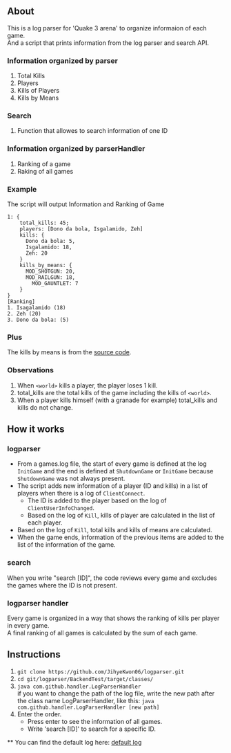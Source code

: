 ## About
This is a log parser for 'Quake 3 arena' to organize informaion of each game.  
And a script that prints information from the log parser and search API.

### Information organized by parser
1. Total Kills
2. Players
3. Kills of Players
4. Kills by Means
### Search
1. Function that allowes to search information of one ID
### Information organized by parserHandler
1. Ranking of a game
2. Raking of all games

### Example
The script will output Information and Ranking of Game
```
1: {
    total_kills: 45;
    players: [Dono da bola, Isgalamido, Zeh]
    kills: {
      Dono da bola: 5,
      Isgalamido: 18,
      Zeh: 20
    }
    kills_by_means: {
      MOD_SHOTGUN: 20,
      MOD_RAILGUN: 18,
        MOD_GAUNTLET: 7
    }
}
[Ranking]
1. Isagalamido (18)
2. Zeh (20)
3. Dono da bola: (5)
```

### Plus
The kills by means is from the [source code](https://github.com/id-Software/Quake-III-Arena/blob/master/code/game/bg_public.h).

### Observations
1. When `<world>` kills a player, the player loses 1 kill.
2. total_kills are the total kills of the game including the kills of `<world>`.
3. When a player kills himself (with a granade for example) total_kills and kills do not change.

## How it works
### logparser
- From a games.log file, the start of every game is defined at the log `InitGame` and the end is defined at `ShutdownGame` or `InitGame` because `ShutdownGame` was not always present.
- The script adds new information of a player (ID and kills) in a list of players when there is a log of `ClientConnect`. 
   - The ID is added to the player based on the log of `ClientUserInfoChanged`.
   - Based on the log of `Kill`, kills of player are calculated in the list of each player. 
- Based on the log of `Kill`, total kills and kills of means are calculated.
- When the game ends, information of the previous items are added to the list of the information of the game.
### search
When you write "search [ID]", the code reviews every game and excludes the games where the ID is not present.  
### logparser handler
Every game is organized in a way that shows the ranking of kills per player in every game.  
A final ranking of all games is calculated by the sum of each game.

## Instructions
1. ```git clone https://github.com/JihyeKwon06/logparser.git```
2. ```cd git/logparser/BackendTest/target/classes/```
3. ```java com.github.handler.LogParserHandler```    
 if you want to change the path of the log file, write the new path after the class name LogParserHandler, like this:
 ```java com.github.handler.LogParserHandler [new path]```
4. Enter the order.
    - Press enter to see the information of all games.  
    - Write 'search [ID]' to search for a specific ID.  

  
    
** You can find the default log here: [default log](https://github.com/JihyeKwon06/logparser/blob/master/BackendTest/target/classes/games.log)  

